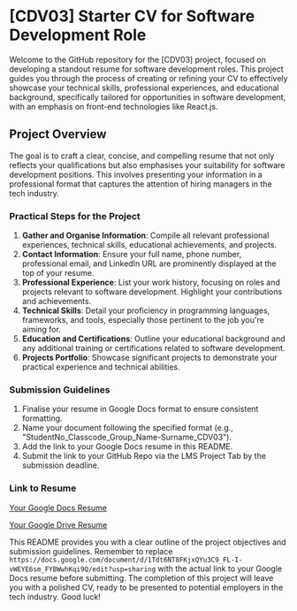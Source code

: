 # [CDV03] Starter CV for Software Development Role

Welcome to the GitHub repository for the [CDV03] project, focused on developing a standout resume for software development roles. This project guides you through the process of creating or refining your CV to effectively showcase your technical skills, professional experiences, and educational background, specifically tailored for opportunities in software development, with an emphasis on front-end technologies like React.js.

## Project Overview

The goal is to craft a clear, concise, and compelling resume that not only reflects your qualifications but also emphasises your suitability for software development positions. This involves presenting your information in a professional format that captures the attention of hiring managers in the tech industry.

### Practical Steps for the Project

1. **Gather and Organise Information**: Compile all relevant professional experiences, technical skills, educational achievements, and projects.
2. **Contact Information**: Ensure your full name, phone number, professional email, and LinkedIn URL are prominently displayed at the top of your resume.
3. **Professional Experience**: List your work history, focusing on roles and projects relevant to software development. Highlight your contributions and achievements.
4. **Technical Skills**: Detail your proficiency in programming languages, frameworks, and tools, especially those pertinent to the job you're aiming for.
5. **Education and Certifications**: Outline your educational background and any additional training or certifications related to software development.
6. **Projects Portfolio**: Showcase significant projects to demonstrate your practical experience and technical abilities.

### Submission Guidelines
1. Finalise your resume in Google Docs format to ensure consistent formatting.
2. Name your document following the specified format (e.g., "StudentNo_Classcode_Group_Name-Surname_CDV03").
3. Add the link to your Google Docs resume in this README.
4. Submit the link to your GitHub Repo via the LMS Project Tab by the submission deadline.

### Link to Resume
[Your Google Docs Resume](https://docs.google.com/document/d/1Tdt6NT8FKjxQYu3C9_FL-I-vWEYE6sm_FYBWwhKqi9Q/edit?usp=sharing)

[Your Google Drive Resume](https://docs.google.com/document/d/1Tdt6NT8FKjxQYu3C9_FL-I-vWEYE6sm_FYBWwhKqi9Q/edit?usp=sharing)

This README provides you with a clear outline of the project objectives and submission guidelines. Remember to replace `https://docs.google.com/document/d/1Tdt6NT8FKjxQYu3C9_FL-I-vWEYE6sm_FYBWwhKqi9Q/edit?usp=sharing` with the actual link to your Google Docs resume before submitting. The completion of this project will leave you with a polished CV, ready to be presented to potential employers in the tech industry. Good luck!
